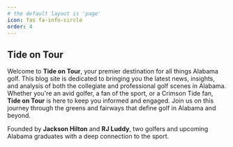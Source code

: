 ```yaml
---
# the default layout is 'page'
icon: fas fa-info-circle
order: 4
---
```


## Tide on Tour

Welcome to **Tide on Tour**, your premier destination for all things Alabama golf. This blog site is dedicated to bringing you the latest news, insights, and analysis of both the collegiate and professional golf scenes in Alabama. Whether you're an avid golfer, a fan of the sport, or a Crimson Tide fan, **Tide on Tour** is here to keep you informed and engaged. Join us on this journey through the greens and fairways that define golf in Alabama and beyond.

Founded by **Jackson Hilton** and **RJ Luddy**, two golfers and upcoming Alabama graduates with a deep connection to the sport.

